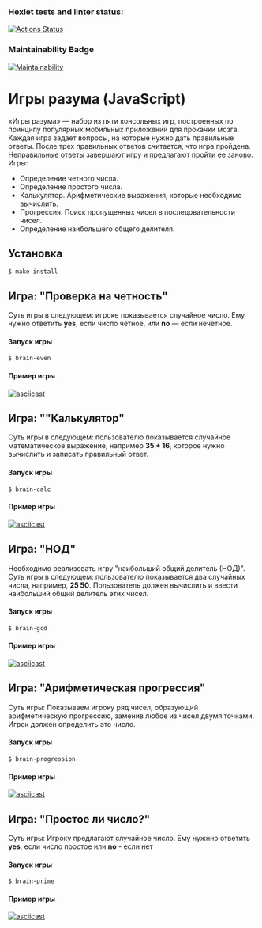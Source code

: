 ### Hexlet tests and linter status:

[![Actions Status](https://github.com/AleksandrWoW/frontend-project-44/actions/workflows/hexlet-check.yml/badge.svg)](https://github.com/AleksandrWoW/frontend-project-44/actions)

### Maintainability Badge

[![Maintainability](https://api.codeclimate.com/v1/badges/5f895dd611ea2f4b58ca/maintainability)](https://codeclimate.com/github/AleksandrWoW/frontend-project-44/maintainability)

# Игры разума (JavaScript)

«Игры разума» — набор из пяти консольных игр, построенных по принципу популярных мобильных приложений для прокачки мозга. Каждая игра задает вопросы, на которые нужно дать правильные ответы. После трех правильных ответов считается, что игра пройдена. Неправильные ответы завершают игру и предлагают пройти ее заново.
Игры:

- Определение четного числа.
- Определение простого числа.
- Калькулятор. Арифметические выражения, которые необходимо вычислить.
- Прогрессия. Поиск пропущенных чисел в последовательности чисел.
- Определение наибольшего общего делителя.

## Установка

```
$ make install
```

## Игра: "Проверка на четность"

Суть игры в следующем: игрокe показывается случайное число. Ему нужно ответить **yes**, если число чётное, или **no** — если нечётное.

#### Запуск игры

```
$ brain-even
```

#### Пример игры

[![asciicast](https://asciinema.org/a/9t5qVsvhZz4FUAS52OT3s0Bxd.svg)](https://asciinema.org/a/9t5qVsvhZz4FUAS52OT3s0Bxd)

## Игра: ""Калькулятор"

Суть игры в следующем: пользователю показывается случайное математическое выражение, например **35 + 16**, которое нужно вычислить и записать правильный ответ.

#### Запуск игры

```
$ brain-calc
```

#### Пример игры

[![asciicast](https://asciinema.org/a/hJlYCw8wcr0bC7a8aF1NjWoYD.svg)](https://asciinema.org/a/hJlYCw8wcr0bC7a8aF1NjWoYD)

## Игра: "НОД"

Необходимо реализовать игру "наибольший общий делитель (НОД)". Суть игры в следующем: пользователю показывается два случайных числа, например, **25 50**. Пользователь должен вычислить и ввести наибольший общий делитель этих чисел.

#### Запуск игры

```
$ brain-gcd
```

#### Пример игры

[![asciicast](https://asciinema.org/a/eJouskNe3WSkZfRoj2pqvKkv9.svg)](https://asciinema.org/a/eJouskNe3WSkZfRoj2pqvKkv9)

## Игра: "Арифметическая прогрессия"

Суть игры: Показываем игроку ряд чисел, образующий арифметическую прогрессию, заменив любое из чисел двумя точками. Игрок должен определить это число.

#### Запуск игры

```
$ brain-progression
```

#### Пример игры

[![asciicast](https://asciinema.org/a/nwljEnNr8QWFuAkZLFN2p5Udj.svg)](https://asciinema.org/a/nwljEnNr8QWFuAkZLFN2p5Udj)

## Игра: "Простое ли число?"

Суть игры: Игроку предлагают случайное число. Ему нужнно ответить **yes**, если число простое или **no** - если нет

#### Запуск игры

```
$ brain-prime
```

#### Пример игры

[![asciicast](https://asciinema.org/a/S9w2iyh80QSbfKhMPxpBFwD2B.svg)](https://asciinema.org/a/S9w2iyh80QSbfKhMPxpBFwD2B)
